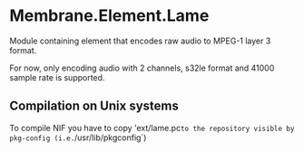 # Membrane.Element.Lame

Module containing element that encodes raw audio to MPEG-1 layer 3 format.

For now, only encoding audio with 2 channels, s32le format and 41000 sample rate is supported. 

## Compilation on Unix systems

To compile NIF you have to copy 'ext/lame.pc` to the repository visible by pkg-config (i.e. `/usr/lib/pkgconfig`)
